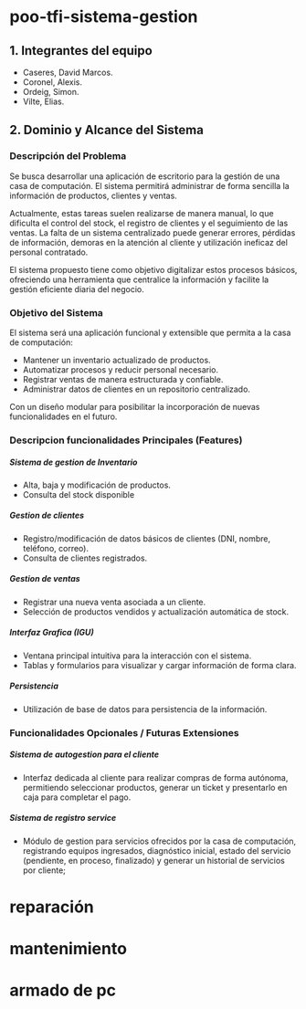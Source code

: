 # poo-tfi-sistema-gestion

## 1. Integrantes del equipo
- Caseres, David Marcos.
- Coronel, Alexis.
- Ordeig, Simon.
- Vilte, Elias.

## 2. Dominio y Alcance del Sistema 

### Descripción del Problema 

Se busca desarrollar una aplicación de escritorio para la gestión de una casa de computación. El sistema permitirá administrar de forma sencilla la información de productos, clientes y ventas.

Actualmente, estas tareas suelen realizarse de manera manual, lo que dificulta el control del stock, el registro de clientes y el seguimiento de las ventas. La falta de un sistema centralizado puede generar errores, pérdidas de información, demoras en la atención al cliente y utilización ineficaz del personal contratado. 

El sistema propuesto tiene como objetivo digitalizar estos procesos básicos, ofreciendo una herramienta que centralice la información y facilite la gestión eficiente diaria del negocio.

### Objetivo del Sistema

El sistema será una aplicación funcional y extensible que permita a la casa de computación:
- Mantener un inventario actualizado de productos.
-  Automatizar procesos y reducir personal necesario.
- Registrar ventas de manera estructurada y confiable.
- Administrar datos de clientes en un repositorio centralizado.

Con un diseño modular para posibilitar la incorporación de nuevas funcionalidades en el futuro.

### Descripcion funcionalidades Principales (Features) 

##### Sistema de gestion de Inventario 
- Alta, baja y modificación de productos.
- Consulta del stock disponible

##### Gestion de clientes
- Registro/modificación de datos básicos de clientes (DNI, nombre, teléfono, correo).
- Consulta de clientes registrados.

##### Gestion de ventas
- Registrar una nueva venta asociada a un cliente.
- Selección de productos vendidos y actualización automática de stock.


##### Interfaz Grafica (IGU)
- Ventana principal intuitiva para la interacción con el sistema.
- Tablas y formularios para visualizar y cargar información de forma clara.

##### Persistencia
- Utilización de base de datos para persistencia de la información.

  
### Funcionalidades Opcionales / Futuras Extensiones 
##### Sistema de autogestion para el cliente
- Interfaz dedicada al cliente para realizar compras de forma autónoma, permitiendo seleccionar productos, generar un ticket y presentarlo en caja para completar el pago.
##### Sistema de registro service
- Módulo de gestion para servicios ofrecidos por la casa de computación, registrando equipos ingresados, diagnóstico inicial, estado del servicio (pendiente, en proceso, finalizado) y generar un historial de servicios por cliente;
# reparación 
# mantenimiento
# armado de pc



